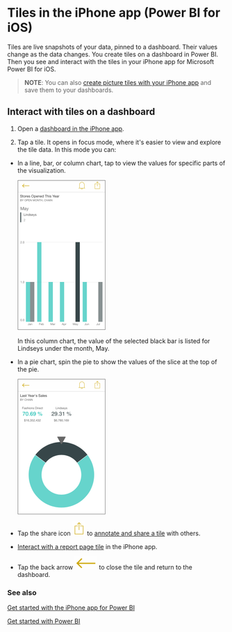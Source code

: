 <properties 
   pageTitle="Tiles in the iPhone app"
   description="Tiles in the iPhone app (Power BI for iOS)"
   services="powerbi" 
   documentationCenter="" 
   authors="maggiesMSFT" 
   manager="mblythe" 
   editor=""
   tags=""/>
 
<tags
   ms.service="powerbi"
   ms.devlang="NA"
   ms.topic="article"
   ms.tgt_pltfrm="NA"
   ms.workload="powerbi"
   ms.date="11/17/2015"
   ms.author="maggies"/>

# Tiles in the iPhone app (Power BI for iOS)

Tiles are live snapshots of your data, pinned to a dashboard. Their values change as the data changes. You create tiles on a dashboard in Power BI. Then you see and interact with the tiles in your iPhone app for Microsoft Power BI for iOS.

>**NOTE**: You can also [create picture tiles with your iPhone app](powerbi-mobile-picture-tiles-in-the-iphone-app) and save them to your dashboards.

## Interact with tiles on a dashboard

1.  Open a [dashboard in the iPhone app](powerbi-mobile-dashboards-in-the-iphone-app.md).

2.  Tap a tile. It opens in focus mode, where it's easier to view and explore the tile data. In this mode you can:

   -   In a line, bar, or column chart, tap to view the values for specific parts of the visualization.

        ![](media/powerbi-mobile-tiles-in-the-iphone-app/PBI_iPhone_ColTile2.png)

        In this column chart, the value of the selected black bar is listed for Lindseys under the month, May.  

  -   In a pie chart, spin the pie to show the values of the slice at the top of the pie.

        ![](media/powerbi-mobile-tiles-in-the-iphone-app/PBI_iPhone_PieTileNew.png)

   -   Tap the share icon ![](media/powerbi-mobile-tiles-in-the-iphone-app/PBI_iPhoneShareTileIconNoBorder.png) to [annotate and share a tile](powerbi-mobile-annotate-and-share-a-tile-from-the-iphone-app.md) with others.

   -   [Interact with a report page tile](powerbi-mobile-report-page-tiles-in-the-iphone-app.md) in the iPhone app.


-   Tap the back arrow ![](media/powerbi-mobile-tiles-in-the-iphone-app/PBI_iPhoneBackArrowIcon.png) to close the tile and return to the dashboard.

### See also

[Get started with the iPhone app for Power BI](powerbi-mobile-ipad-app-get-started.md)

[Get started with Power BI](powerbi-service-get-started.md)
